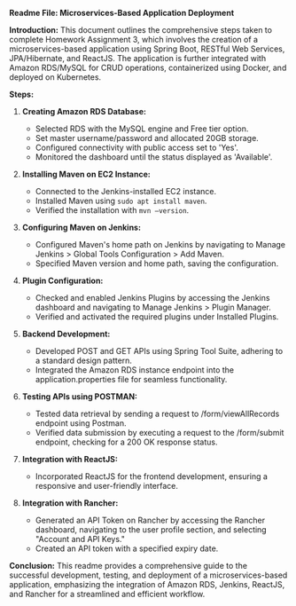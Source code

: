 **Readme File: Microservices-Based Application Deployment**

**Introduction:**
This document outlines the comprehensive steps taken to complete Homework Assignment 3, which involves the creation of a microservices-based application using Spring Boot, RESTful Web Services, JPA/Hibernate, and ReactJS. The application is further integrated with Amazon RDS/MySQL for CRUD operations, containerized using Docker, and deployed on Kubernetes.

**Steps:**

1. **Creating Amazon RDS Database:**
   - Selected RDS with the MySQL engine and Free tier option.
   - Set master username/password and allocated 20GB storage.
   - Configured connectivity with public access set to 'Yes'.
   - Monitored the dashboard until the status displayed as 'Available'.

2. **Installing Maven on EC2 Instance:**
   - Connected to the Jenkins-installed EC2 instance.
   - Installed Maven using `sudo apt install maven`.
   - Verified the installation with `mvn –version`.

3. **Configuring Maven on Jenkins:**
   - Configured Maven's home path on Jenkins by navigating to Manage Jenkins > Global Tools Configuration > Add Maven.
   - Specified Maven version and home path, saving the configuration.

4. **Plugin Configuration:**
   - Checked and enabled Jenkins Plugins by accessing the Jenkins dashboard and navigating to Manage Jenkins > Plugin Manager.
   - Verified and activated the required plugins under Installed Plugins.

5. **Backend Development:**
   - Developed POST and GET APIs using Spring Tool Suite, adhering to a standard design pattern.
   - Integrated the Amazon RDS instance endpoint into the application.properties file for seamless functionality.

6. **Testing APIs using POSTMAN:**
   - Tested data retrieval by sending a request to /form/viewAllRecords endpoint using Postman.
   - Verified data submission by executing a request to the /form/submit endpoint, checking for a 200 OK response status.

7. **Integration with ReactJS:**
   - Incorporated ReactJS for the frontend development, ensuring a responsive and user-friendly interface.

8. **Integration with Rancher:**
   - Generated an API Token on Rancher by accessing the Rancher dashboard, navigating to the user profile section, and selecting "Account and API Keys."
   - Created an API token with a specified expiry date.

**Conclusion:**
This readme provides a comprehensive guide to the successful development, testing, and deployment of a microservices-based application, emphasizing the integration of Amazon RDS, Jenkins, ReactJS, and Rancher for a streamlined and efficient workflow.
